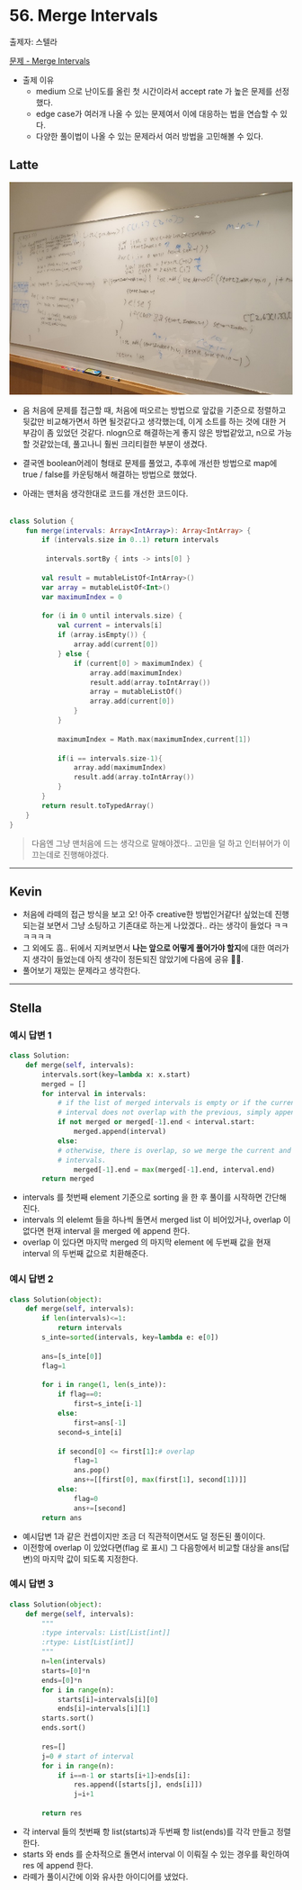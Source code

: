 # 56. Merge Intervals

출제자: 스텔라

[문제 - Merge Intervals ](https://leetcode.com/problems/merge-intervals/)

- 출제 이유
  - medium 으로 난이도를 올린 첫 시간이라서 accept rate 가 높은 문제를 선정했다.
  - edge case가 여러개 나올 수 있는 문제여서 이에 대응하는 법을 연습할 수 있다.
  - 다양한 풀이법이 나올 수 있는 문제라서 여러 방법을 고민해볼 수 있다.

## Latte
![](./images/20200119_56_latte.jpeg)

- 음 처음에 문제를 접근할  때, 처음에 떠오르는 방법으로 앞값을 기준으로 정렬하고 뒷값만 비교해가면서 하면 될것같다고 생각했는데, 이게 소트를 하는 것에 대한 거부감이 좀 있었던 것같다. nlogn으로 해결하는게 좋지 않은 방법같았고, n으로 가능할 것같았는데, 풀고나니 훨씬 크리티컬한 부분이 생겼다. 

- 결국엔 boolean어레이 형태로 문제를 풀었고, 추후에 개선한 방법으로 map에 true / false를 카운팅해서 해결하는 방법으로 했었다.
- 아래는 맨처음 생각한대로 코드를 개선한 코드이다.

```kotlin

class Solution {
    fun merge(intervals: Array<IntArray>): Array<IntArray> {
        if (intervals.size in 0..1) return intervals
        
         intervals.sortBy { ints -> ints[0] }

        val result = mutableListOf<IntArray>()
        var array = mutableListOf<Int>()
        var maximumIndex = 0

        for (i in 0 until intervals.size) {
            val current = intervals[i]
            if (array.isEmpty()) {
                array.add(current[0])
            } else {
                if (current[0] > maximumIndex) {
                    array.add(maximumIndex)
                    result.add(array.toIntArray())
                    array = mutableListOf()
                    array.add(current[0])
                }
            }

            maximumIndex = Math.max(maximumIndex,current[1])

            if(i == intervals.size-1){
                array.add(maximumIndex)
                result.add(array.toIntArray())
            }
        }
        return result.toTypedArray()
    }
}

```

> 다음엔 그냥 맨처음에 드는 생각으로 말해야겠다.. 고민을 덜 하고 인터뷰어가 이끄는데로 진행해야겠다.

---

## Kevin

- 처음에 라떼의 접근 방식을 보고 오! 아주 creative한 방법인거같다! 싶었는데 진행되는걸 보면서 그냥 소팅하고 기존대로 하는게 나았겠다.. 라는 생각이 들었다 ㅋㅋㅋㅋㅋㅋ
- 그 외에도 흠.. 뒤에서 지켜보면서 **나는 앞으로 어떻게 풀어가야 할지**에 대한 여러가지 생각이 들었는데 아직 생각이 정돈되진 않았기에 다음에 공유 💁‍♂️.
- 풀어보기 재밌는 문제라고 생각한다.

---

## Stella
### 예시 답변 1
```python
class Solution:
    def merge(self, intervals):
        intervals.sort(key=lambda x: x.start)
        merged = []
        for interval in intervals:
            # if the list of merged intervals is empty or if the current
            # interval does not overlap with the previous, simply append it.
            if not merged or merged[-1].end < interval.start:
                merged.append(interval)
            else:
            # otherwise, there is overlap, so we merge the current and previous
            # intervals.
                merged[-1].end = max(merged[-1].end, interval.end)
        return merged
```
* intervals 를 첫번째 element 기준으로 sorting 을 한 후 풀이를 시작하면 간단해진다.
* intervals 의 elelemt 들을 하나씩 돌면서 merged list 이 비어있거나, overlap 이 없다면 현재 interval 을 merged 에 append 한다.
* overlap 이 있다면 마지막 merged 의 마지막 element 에 두번째 값을 현재 interval 의 두번째 값으로 치환해준다.

### 예시 답변 2
```python
class Solution(object):
    def merge(self, intervals):
        if len(intervals)<=1:
            return intervals
        s_inte=sorted(intervals, key=lambda e: e[0])
        
        ans=[s_inte[0]]
        flag=1
        
        for i in range(1, len(s_inte)):
            if flag==0:
                first=s_inte[i-1]
            else:
                first=ans[-1]
            second=s_inte[i]

            if second[0] <= first[1]:# overlap
                flag=1
                ans.pop()
                ans+=[[first[0], max(first[1], second[1])]]
            else:
                flag=0
                ans+=[second]
        return ans
```
* 예시답변 1과 같은 컨셉이지만 조금 더 직관적이면서도 덜 정돈된 풀이이다.
* 이전항에 overlap 이 있었다면(flag 로 표시) 그 다음항에서 비교할 대상을 ans(답변)의 마지막 값이 되도록 지정한다.

### 예시 답변 3
```python
class Solution(object):
    def merge(self, intervals):
        """
        :type intervals: List[List[int]]
        :rtype: List[List[int]]
        """
        n=len(intervals)
        starts=[0]*n
        ends=[0]*n
        for i in range(n):
            starts[i]=intervals[i][0]
            ends[i]=intervals[i][1]
        starts.sort()
        ends.sort()

        res=[]
        j=0 # start of interval
        for i in range(n):
            if i==n-1 or starts[i+1]>ends[i]:
                res.append([starts[j], ends[i]])
                j=i+1
        
        return res
```
* 각 interval 들의 첫번째 항 list(starts)과 두번째 항 list(ends)를 각각 만들고 정렬한다.
* starts 와 ends 를 순차적으로 돌면서 interval 이 이뤄질 수 있는 경우를 확인하여 res 에 append 한다.
* 라떼가 풀이시간에 이와 유사한 아이디어를 냈었다.
